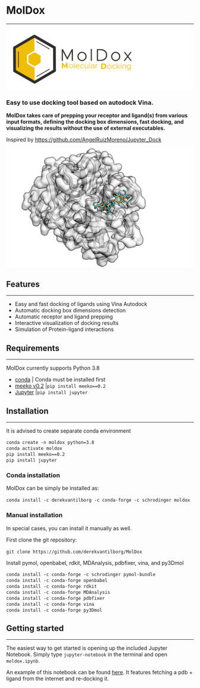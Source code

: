 # MolDox
***

![MolDox logo](img/MolDox.png?raw=true "Title")

### Easy to use docking tool based on autodock Vina.
**MolDox takes care of prepping your receptor and ligand(s) from various input formats, defining the 
docking box dimensions, fast docking, and visualizing the results without the use of external executables.**

Inspired by https://github.com/AngelRuizMoreno/Jupyter_Dock



![Docking_example](img/moldox_example.png?raw=true "Docking")


## Features
***

- Easy and fast docking of ligands using Vina Autodock 
- Automatic docking box dimensions detection
- Automatic receptor and ligand prepping
- Interactive visualization of docking results
- Simulation of Protein-ligand interactions 

## Requirements
***
MolDox currently supports Python 3.8

- [conda](https://anaconda.org/) | Conda must be installed first
- [meeko v0.2](https://github.com/forlilab/Meeko) |```pip install meeko==0.2```
- [Jupyter](https://jupyter.org/) |```pip install jupyter```


## Installation
***


It is advised to create separate conda environment

```
conda create -n moldox python=3.8
conda activate moldox
pip install meeko==0.2
pip install jupyter
```

### Conda installation

MolDox can be simply be installed as:

```conda install -c derekvantilborg -c conda-forge -c schrodinger moldox```

### Manual installation
In special cases, you can install it manually as well.

First clone the git repository:

```git clone https://github.com/derekvantilborg/MolDox```

Install pymol, openbabel, rdkit, MDAnalysis, pdbfixer, vina, and py3Dmol
```
conda install -c conda-forge -c schrodinger pymol-bundle
conda install -c conda-forge openbabel
conda install -c conda-forge rdkit
conda install -c conda-forge MDAnalysis
conda install -c conda-forge pdbfixer
conda install -c conda-forge vina
conda install -c conda-forge py3Dmol
```

## Getting started
***

The easiest way to get started is opening up the included Jupyter Notebook.
Simply type ```jupyter-notebook``` in the terminal and open ```moldox.ipynb```.

An example of this notebook can be found [here](https://github.com/derekvantilborg/MolDox/blob/main/moldox.ipynb). It features fetching
a pdb + ligand from the internet and re-docking it.





